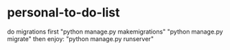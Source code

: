 # personal-to-do-list
do migrations first
"python manage.py makemigrations"
"python manage.py migrate"
then enjoy:
"python manage.py runserver"
